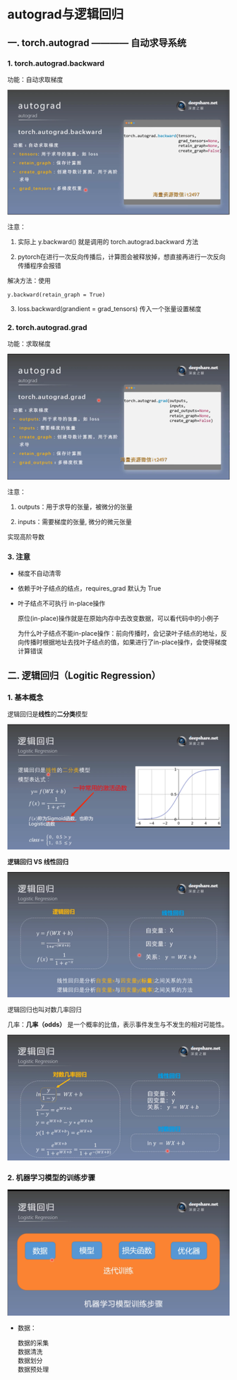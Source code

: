 # autograd与逻辑回归
## 一. torch.autograd ———— 自动求导系统
### 1. torch.autograd.backward

功能：自动求取梯度

![1](docs/ai-self-learning-main/从python开始的ai学习/深度学习%20pytorch/4.autograd与逻辑回归/pcs/1.png "1")

注意：
1. 实际上 y.backward() 就是调用的 torch.autograd.backward 方法

2. pytorch在进行一次反向传播后，计算图会被释放掉，想直接再进行一次反向传播程序会报错

解决方法：使用 
    
    y.backward(retain_graph = True)

3. loss.backward(grandient = grad_tensors) 传入一个张量设置梯度

### 2. torch.autograd.grad

功能：求取梯度

![2](docs/ai-self-learning-main/从python开始的ai学习/深度学习%20pytorch/4.autograd与逻辑回归/pcs/2.png "2")

注意：

1. outputs：用于求导的张量，被微分的张量

2. inputs：需要梯度的张量, 微分的微元张量

实现高阶导数

### 3. 注意
- 梯度不自动清零

- 依赖于叶子结点的结点，requires_grad 默认为 True

- 叶子结点不可执行 in-place操作

    原位(in-place)操作就是在原始内存中去改变数据，可以看代码中的小例子

    为什么叶子结点不能in-place操作：前向传播时，会记录叶子结点的地址，反向传播时根据地址去找叶子结点的值，如果进行了in-place操作，会使得梯度计算错误

## 二. 逻辑回归（Logitic Regression）
### 1. 基本概念

逻辑回归是**线性**的**二分类**模型

![3](docs/ai-self-learning-main/从python开始的ai学习/深度学习%20pytorch/4.autograd与逻辑回归/pcs/3.png "3")

**逻辑回归 VS 线性回归**

![4](docs/ai-self-learning-main/从python开始的ai学习/深度学习%20pytorch/4.autograd与逻辑回归/pcs/4.png "4")

逻辑回归也叫对数几率回归

几率：**几率（odds）** 是一个概率的比值，表示事件发生与不发生的相对可能性。

![5](docs/ai-self-learning-main/从python开始的ai学习/深度学习%20pytorch/4.autograd与逻辑回归/pcs/5.png "5")

### 2. 机器学习模型的训练步骤

![6](docs/ai-self-learning-main/从python开始的ai学习/深度学习%20pytorch/4.autograd与逻辑回归/pcs/6.png "6")

- 数据：

    数据的采集  
    数据清洗  
    数据划分  
    数据预处理  

